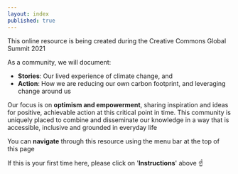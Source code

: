 ```yaml
---
layout: index
published: true
---
```


This online resource is being created during the Creative Commons Global Summit 2021

As a community, we will document:
- **Stories**: Our lived experience of climate change, and
- **Action**: How we are reducing our own carbon footprint, and leveraging change around us

Our focus is on **optimism and empowerment**, sharing inspiration and ideas for positive, achievable action at this critical point in time.  This community is uniquely placed to combine and disseminate our knowledge in a way that is accessible, inclusive and grounded in everyday life

You can **navigate** through this resource using the menu bar at the top of this page 

If this is your first time here, please click on '**Instructions**' above :point_up:
